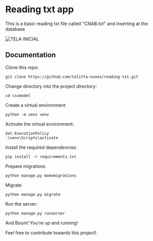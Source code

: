 # Reading txt app

This is a basic reading txt file called "CNAB.txt" and inserting at the database


![TELA INICIAL](https://github.com/talitta-nunes/reading-txt/assets/70520439/49f6ec0b-c81c-4464-85e3-5f450f08117d)

## Documentation

Clone this repo:
```
git clone https://github.com/talitta-nunes/reading-txt.git
```
Change directory into the project directory:
```
cd csvmodel
```
Create a virtual environment:
```
python -m venv venv
```
Activate the virtual environment:
```
Get-ExecutionPolicy
.\venv\Scripts\activate  
```
Install the required dependencies:
```
pip install -r requirements.txt
```
Prepare migrations
```
python manage.py makemigrations
```
Migrate
```
python manage.py migrate
```
Run the server:
```
python manage.py runserver
```
And Boom! You're up and running!

Feel free to contribute towards this project!
